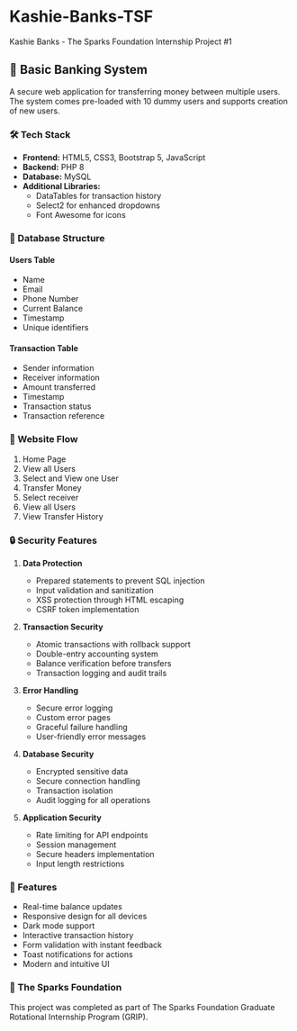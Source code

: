 # Kashie-Banks-TSF
Kashie Banks - The Sparks Foundation Internship Project #1

## 🏦 Basic Banking System

A secure web application for transferring money between multiple users. The system comes pre-loaded with 10 dummy users and supports creation of new users.

### 🛠️ Tech Stack

- **Frontend:** HTML5, CSS3, Bootstrap 5, JavaScript
- **Backend:** PHP 8
- **Database:** MySQL
- **Additional Libraries:** 
  - DataTables for transaction history
  - Select2 for enhanced dropdowns
  - Font Awesome for icons

### 💾 Database Structure

#### Users Table
- Name
- Email
- Phone Number
- Current Balance
- Timestamp
- Unique identifiers

#### Transaction Table
- Sender information
- Receiver information
- Amount transferred
- Timestamp
- Transaction status
- Transaction reference

### 🔄 Website Flow
1. Home Page
2. View all Users
3. Select and View one User
4. Transfer Money
5. Select receiver
6. View all Users
7. View Transfer History

### 🔒 Security Features

1. **Data Protection**
   - Prepared statements to prevent SQL injection
   - Input validation and sanitization
   - XSS protection through HTML escaping
   - CSRF token implementation

2. **Transaction Security**
   - Atomic transactions with rollback support
   - Double-entry accounting system
   - Balance verification before transfers
   - Transaction logging and audit trails

3. **Error Handling**
   - Secure error logging
   - Custom error pages
   - Graceful failure handling
   - User-friendly error messages

4. **Database Security**
   - Encrypted sensitive data
   - Secure connection handling
   - Transaction isolation
   - Audit logging for all operations

5. **Application Security**
   - Rate limiting for API endpoints
   - Session management
   - Secure headers implementation
   - Input length restrictions

### 🎯 Features

- Real-time balance updates
- Responsive design for all devices
- Dark mode support
- Interactive transaction history
- Form validation with instant feedback
- Toast notifications for actions
- Modern and intuitive UI

### 🌟 The Sparks Foundation
This project was completed as part of The Sparks Foundation Graduate Rotational Internship Program (GRIP).

